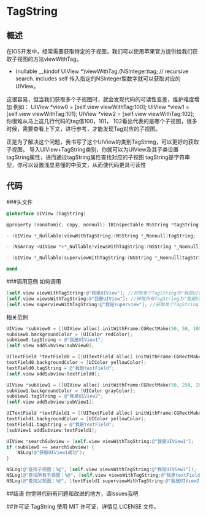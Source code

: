 # TagString
## 概述
在IOS开发中，经常需要获取特定的子视图，我们可以使用苹果官方提供给我们获取子视图的方法viewWithTag。
- (nullable __kindof UIView *)viewWithTag:(NSInteger)tag; // recursive search. includes self
传入指定的NSInteger型数字就可以获取对应的UIView。

这很容易，但当我们获取多个子视图时，就会发现代码的可读性变差，维护难度增加
例如：
UIView *view0 = [self.view viewWithTag:100];
UIView *view1 = [self.view viewWithTag:101];
UIView *view2 = [self.view viewWithTag:102];
你很难从马上这几行代码的tag值100，101， 102看出代表的是哪个子视图，很多时候，需要查看上下文，进行参考，才能发现Tag对应的子视图。

正是为了解决这个问题，我书写了这个UIView的类别TagString，可以更好的获取子视图，
导入UIView+TagString类别，你就可以为UIView及其子类设置tagString属性，进而通过tagString属性查找对应的子视图
tagString是字符串型，你可以设置浅显易懂的中英文，从而使代码更具可读性

## 代码
###头文件
```objective-c
@interface UIView (TagString)

@property (nonatomic, copy, nonnull) IBInspectable NSString *tagString;            /**<   tag字符串 */

- (UIView *_Nullable)viewWithTagString:(NSString *_Nonnull)tagString;              /**<    根据TagString获取子视图，循环查询 不包括自己*/

- (NSArray <UIView *>*_Nullable)viewsWithTagString:(NSString *_Nonnull)tagString;  /**<    根据TagString获取所有子视图的数组，循环查询 不包括自己 */

- (UIView *_Nullable)superviewWithTagString:(NSString *_Nonnull)tagString;         /**<    根据TagString获取父视图，不包括自己 */

@end
```

###调用范例
如何调用
```objective-c
[self.view viewWithTagString:@"我是UIView"]; //获取单个TagString为"我是UIView"的View
[self.view viewsWithTagString:@"我是UIView"]; //获取所有TagString为"我是UIView"的View数组
[self.view superviewWithTagString:@"我是superview"]; //获取单个TagString为"我是superview"的View
```

相关范例
```objective-c
UIView *subView0 = [[UIView alloc] initWithFrame:CGRectMake(50, 50, 100, 50)];
subView0.backgroundColor = [UIColor redColor];
subView0.tagString = @"我是UIView1";
[self.view addSubview:subView0];

UITextField *textField0 = [[UITextField alloc] initWithFrame:CGRectMake(50, 150, 100, 50)];
textField0.backgroundColor = [UIColor yellowColor];
textField0.tagString = @"我是textField";
[self.view addSubview:textField0];

UIView *subView1 = [[UIView alloc] initWithFrame:CGRectMake(50, 250, 200, 100)];
subView1.backgroundColor = [UIColor grayColor];
subView1.tagString = @"我是UIView2";
[self.view addSubview:subView1];

UITextField *textField1 = [[UITextField alloc] initWithFrame:CGRectMake(50, 25, 100, 50)];
textField1.backgroundColor = [UIColor yellowColor];
textField1.tagString = @"我是textField";
[subView1 addSubview:textField1];

UIView *searchSubview = [self.view viewWithTagString:@"我是UIView1"];
if (subView0 == searchSubview) {
    NSLog(@"获取UIView1成功");
}

NSLog(@"查找子视图：%@", [self.view viewsWithTagString:@"我是UIView1"]);
NSLog(@"查找所有子视图：%@", [self.view viewsWithTagString:@"我是textField"]);
NSLog(@"查找父视图：%@", [textField1 superviewWithTagString:@"我是UIView2"]);
```

##结语
你觉得代码有问题和改进的地方，请Issues我吧

##许可证
TagString 使用 MIT 许可证，详情见 LICENSE 文件。

